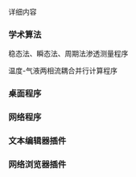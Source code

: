<!--  -->

详细内容

### 学术算法

稳态法、瞬态法、周期法渗透测量程序

温度-气液两相流耦合并行计算程序

### 桌面程序

### 网络程序

### 文本编辑器插件


### 网络浏览器插件
